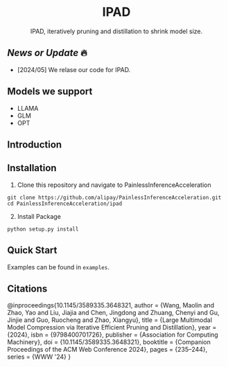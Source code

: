 

<h1 align="center">IPAD</h1>


  
<p align="center">
   IPAD, iteratively pruning and distillation to shrink model size.
</p>



## *News or Update* 🔥

- [2024/05] We relase our code for IPAD.



## Models we support 

- LLAMA
- GLM 
- OPT



## Introduction


## Installation

1. Clone this repository and navigate to PainlessInferenceAcceleration
```
git clone https://github.com/alipay/PainlessInferenceAcceleration.git
cd PainlessInferenceAcceleration/ipad
```
2. Install Package
```
python setup.py install
```

## Quick Start

Examples can be found in `examples`.

## Citations

@inproceedings{10.1145/3589335.3648321,
author = {Wang, Maolin and Zhao, Yao and Liu, Jiajia and Chen, Jingdong and Zhuang, Chenyi and Gu, Jinjie and Guo, Ruocheng and Zhao, Xiangyu},
title = {Large Multimodal Model Compression via Iterative Efficient Pruning and Distillation},
year = {2024},
isbn = {9798400701726},
publisher = {Association for Computing Machinery},
doi = {10.1145/3589335.3648321},
booktitle = {Companion Proceedings of the ACM Web Conference 2024},
pages = {235–244},
series = {WWW '24}
}

